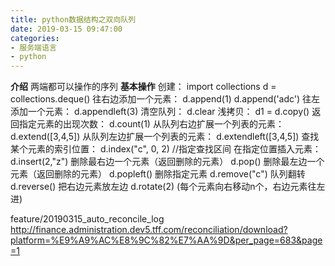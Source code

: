 ```yaml
---
title: python数据结构之双向队列
date: 2019-03-15 09:47:00
categories: 
- 服务端语言
- python
---
```

**介绍**
两端都可以操作的序列
**基本操作**
创建：
import collections
d = collections.deque()
往右边添加一个元素：
d.append(1)
d.append('adc')
往左添加一个元素：
d.appendleft(3)
清空队列：
d.clear
浅拷贝：
d1 = d.copy()
返回指定元素的出现次数：
d.count(1)
从队列右边扩展一个列表的元素：
d.extend([3,4,5])
从队列左边扩展一个列表的元素：
d.extendleft([3,4,5])
查找某个元素的索引位置：
d.index("c", 0, 2) //指定查找区间
在指定位置插入元素：
d.insert(2,"z")
删除最右边一个元素（返回删除的元素）
d.pop()
删除最左边一个元素（返回删除的元素）
d.popleft()
删除指定元素
d.remove("c")
队列翻转
d.reverse()
把右边元素放左边
d.rotate(2) (每个元素向右移动n个，右边元素往左进)


feature/20190315_auto_reconcile_log
http://finance.administration.dev5.tff.com/reconciliation/download?platform=%E9%A9%AC%E8%9C%82%E7%AA%9D&per_page=683&page=1
